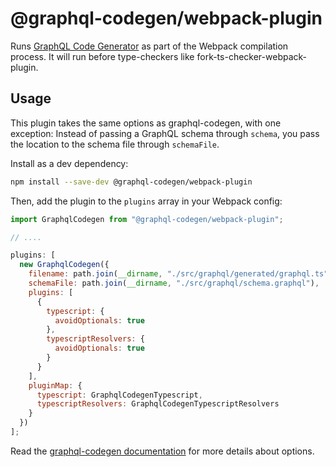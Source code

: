 # @graphql-codegen/webpack-plugin

Runs [GraphQL Code Generator](https://github.com/dotansimha/graphql-code-generator) as part of the Webpack compilation process. It will run before type-checkers like fork-ts-checker-webpack-plugin.

## Usage

This plugin takes the same options as graphql-codegen, with one exception:
Instead of passing a GraphQL schema through `schema`, you pass the location to the schema file through `schemaFile`.

Install as a dev dependency:

```bash
npm install --save-dev @graphql-codegen/webpack-plugin
```

Then, add the plugin to the `plugins` array in your Webpack config:

```javascript
import GraphqlCodegen from "@graphql-codegen/webpack-plugin";

// ....

plugins: [
  new GraphqlCodegen({
    filename: path.join(__dirname, "./src/graphql/generated/graphql.ts"),
    schemaFile: path.join(__dirname, "./src/graphql/schema.graphql"),
    plugins: [
      {
        typescript: {
          avoidOptionals: true
        },
        typescriptResolvers: {
          avoidOptionals: true
        }
      }
    ],
    pluginMap: {
      typescript: GraphqlCodegenTypescript,
      typescriptResolvers: GraphqlCodegenTypescriptResolvers
    }
  })
];
```

Read the [graphql-codegen documentation](https://graphql-code-generator.com/docs/getting-started/programmatic-usage) for more details about options.
